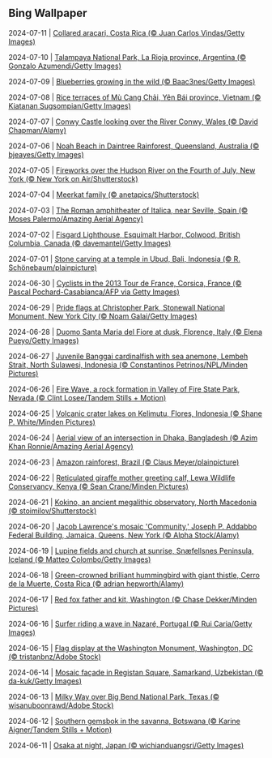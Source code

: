 ## Bing Wallpaper
2024-07-11 | [Collared aracari, Costa Rica (© Juan Carlos Vindas/Getty Images)](./wallpaper/2024-07-11.jpg) 

2024-07-10 | [Talampaya National Park, La Rioja province, Argentina (© Gonzalo Azumendi/Getty Images)](./wallpaper/2024-07-10.jpg) 

2024-07-09 | [Blueberries growing in the wild (© Baac3nes/Getty Images)](./wallpaper/2024-07-09.jpg) 

2024-07-08 | [Rice terraces of Mù Cang Chải, Yên Bái province, Vietnam (© Kiatanan Sugsompian/Getty Images)](./wallpaper/2024-07-08.jpg) 

2024-07-07 | [Conwy Castle looking over the River Conwy, Wales (© David Chapman/Alamy)](./wallpaper/2024-07-07.jpg) 

2024-07-06 | [Noah Beach in Daintree Rainforest, Queensland, Australia (© bjeayes/Getty Images)](./wallpaper/2024-07-06.jpg) 

2024-07-05 | [Fireworks over the Hudson River on the Fourth of July, New York (© New York on Air/Shutterstock)](./wallpaper/2024-07-05.jpg) 

2024-07-04 | [Meerkat family (© anetapics/Shutterstock)](./wallpaper/2024-07-04.jpg) 

2024-07-03 | [The Roman amphitheater of Italica, near Seville, Spain (© Moses Palermo/Amazing Aerial Agency)](./wallpaper/2024-07-03.jpg) 

2024-07-02 | [Fisgard Lighthouse, Esquimalt Harbor, Colwood, British Columbia, Canada (© davemantel/Getty Images)](./wallpaper/2024-07-02.jpg) 

2024-07-01 | [Stone carving at a temple in Ubud, Bali, Indonesia (© R. Schönebaum/plainpicture)](./wallpaper/2024-07-01.jpg) 

2024-06-30 | [Cyclists in the 2013 Tour de France, Corsica, France (© Pascal Pochard-Casabianca/AFP via Getty Images)](./wallpaper/2024-06-30.jpg) 

2024-06-29 | [Pride flags at Christopher Park, Stonewall National Monument, New York City (© Noam Galai/Getty Images)](./wallpaper/2024-06-29.jpg) 

2024-06-28 | [Duomo Santa Maria del Fiore at dusk, Florence, Italy (© Elena Pueyo/Getty Images)](./wallpaper/2024-06-28.jpg) 

2024-06-27 | [Juvenile Banggai cardinalfish with sea anemone, Lembeh Strait, North Sulawesi, Indonesia (© Constantinos Petrinos/NPL/Minden Pictures)](./wallpaper/2024-06-27.jpg) 

2024-06-26 | [Fire Wave, a rock formation in Valley of Fire State Park, Nevada (© Clint Losee/Tandem Stills + Motion)](./wallpaper/2024-06-26.jpg) 

2024-06-25 | [Volcanic crater lakes on Kelimutu, Flores, Indonesia (© Shane P. White/Minden Pictures)](./wallpaper/2024-06-25.jpg) 

2024-06-24 | [Aerial view of an intersection in Dhaka, Bangladesh (© Azim Khan Ronnie/Amazing Aerial Agency)](./wallpaper/2024-06-24.jpg) 

2024-06-23 | [Amazon rainforest, Brazil (© Claus Meyer/plainpicture)](./wallpaper/2024-06-23.jpg) 

2024-06-22 | [Reticulated giraffe mother greeting calf, Lewa Wildlife Conservancy, Kenya (© Sean Crane/Minden Pictures)](./wallpaper/2024-06-22.jpg) 

2024-06-21 | [Kokino, an ancient megalithic observatory, North Macedonia (© stoimilov/Shutterstock)](./wallpaper/2024-06-21.jpg) 

2024-06-20 | [Jacob Lawrence's mosaic 'Community,' Joseph P. Addabbo Federal Building, Jamaica, Queens, New York (© Alpha Stock/Alamy)](./wallpaper/2024-06-20.jpg) 

2024-06-19 | [Lupine fields and church at sunrise, Snæfellsnes Peninsula, Iceland (© Matteo Colombo/Getty Images)](./wallpaper/2024-06-19.jpg) 

2024-06-18 | [Green-crowned brilliant hummingbird with giant thistle, Cerro de la Muerte, Costa Rica (© adrian hepworth/Alamy)](./wallpaper/2024-06-18.jpg) 

2024-06-17 | [Red fox father and kit, Washington (© Chase Dekker/Minden Pictures)](./wallpaper/2024-06-17.jpg) 

2024-06-16 | [Surfer riding a wave in Nazaré, Portugal (© Rui Caria/Getty Images)](./wallpaper/2024-06-16.jpg) 

2024-06-15 | [Flag display at the Washington Monument, Washington, DC  (© tristanbnz/Adobe Stock)](./wallpaper/2024-06-15.jpg) 

2024-06-14 | [Mosaic façade in Registan Square, Samarkand, Uzbekistan (© da-kuk/Getty Images)](./wallpaper/2024-06-14.jpg) 

2024-06-13 | [Milky Way over Big Bend National Park, Texas (© wisanuboonrawd/Adobe Stock)](./wallpaper/2024-06-13.jpg) 

2024-06-12 | [Southern gemsbok in the savanna, Botswana (© Karine Aigner/Tandem Stills + Motion)](./wallpaper/2024-06-12.jpg) 

2024-06-11 | [Osaka at night, Japan (© wichianduangsri/Getty Images)](./wallpaper/2024-06-11.jpg) 

